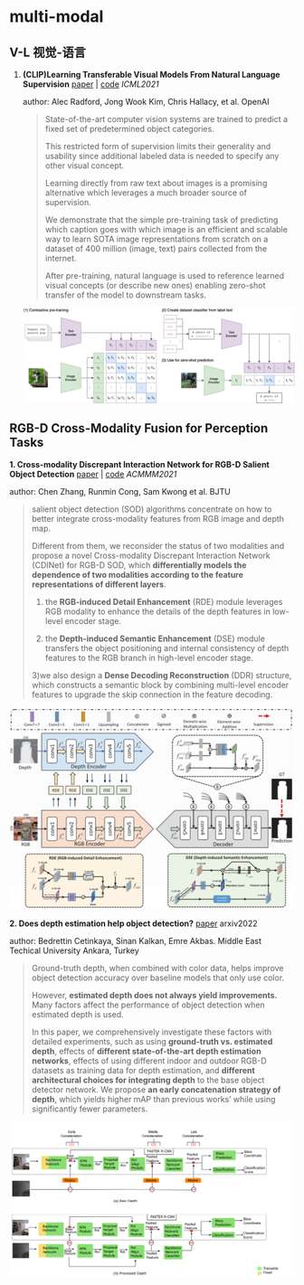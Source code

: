 # multi-modal

## V-L 视觉-语言

1. **(CLIP)Learning Transferable Visual Models From Natural Language Supervision** [paper](https://arxiv.org/abs/2103.00020) | [code](https://github.com/openai/CLIP) *ICML2021*

   author: Alec Radford, Jong Wook Kim, Chris Hallacy, et al.  OpenAI

   > State-of-the-art computer vision systems are trained to predict a fixed set of predetermined object categories. 
   >
   > This restricted form of supervision limits their generality and usability since additional labeled data is needed to specify any other visual concept. 
   >
   > Learning directly from raw text about images is a promising alternative which leverages a much broader source of supervision. 
   >
   > We demonstrate that the simple pre-training task of predicting which caption goes with which image is an efficient and scalable way to learn SOTA image representations from scratch on a dataset of 400 million (image, text) pairs collected from the internet. 
   >
   > After pre-training, natural language is used to reference learned visual concepts (or describe new ones) enabling zero-shot transfer of the model to downstream tasks. 

   ![CLIP](../screenshot/CLIP.png)

## RGB-D Cross-Modality Fusion for Perception Tasks

**1. Cross-modality Discrepant Interaction Network for RGB-D Salient Object Detection** [paper](https://arxiv.org/abs/2108.01971) | [code](https://github.com/1437539743/CDINet-ACM-MM21) *ACMMM2021*

author: Chen Zhang, Runmin Cong, Sam Kwong et al. BJTU

> salient object detection (SOD) algorithms concentrate on how to better integrate cross-modality features from RGB image and depth map.
>
> Different from them, we reconsider the status of two modalities and propose a novel Cross-modality Discrepant Interaction Network (CDINet) for RGB-D SOD, which **differentially models the dependence of two modalities according to the feature representations of different layers**.
>
> 1) the **RGB-induced Detail Enhancement** (RDE) module leverages RGB modality to enhance the details of the depth features in low-level encoder stage.
>
> 2) the **Depth-induced Semantic Enhancement** (DSE) module transfers the object positioning and internal consistency of depth features to the RGB branch in high-level encoder stage. 
>
> 3)we also design a **Dense Decoding Reconstruction** (DDR) structure, which constructs a semantic block by combining multi-level encoder features to upgrade the skip connection in the feature decoding. 

![image](../screenshot/CDINet.png)

**2. Does depth estimation help object detection?**  [paper](http://arxiv.org/abs/2204.06512)  arxiv2022

author: Bedrettin Cetinkaya, Sinan Kalkan, Emre Akbas. Middle East Techical University Ankara, Turkey

> Ground-truth depth, when combined with color data, helps improve object detection accuracy over baseline models that only use color. 
>
> However, **estimated depth does not always yield improvements.** Many factors affect the performance of object detection when estimated depth is used. 
>
> In this paper, we comprehensively investigate these factors with detailed experiments, such as using **ground-truth vs. estimated depth**, effects of **different state-of-the-art depth estimation networks**, effects of using different indoor and outdoor RGB-D datasets as training data for depth estimation, and **different architectural choices for integrating depth** to the base object detector network. We propose **an early concatenation strategy of depth**, which yields higher mAP than previous works’ while using significantly fewer parameters.

![image-20220527164908011](../screenshot/de_od.png)